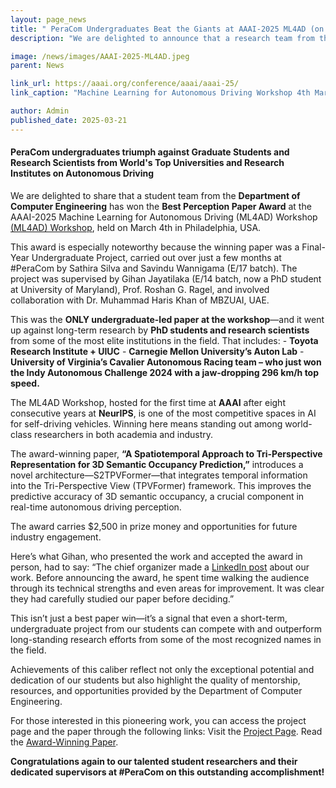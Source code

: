 ```yaml
---
layout: page_news
title: " PeraCom Undergraduates Beat the Giants at AAAI-2025 ML4AD (on Autonomous Driving) "
description: "We are delighted to announce that a research team from the Department of Computer Engineering has won the prestigious Best Paper Award at the AAAI-2025 Machine Learning for Autonomous Driving (ML4AD) Workshop held in Philadelphia, USA."

image: /news/images/AAAI-2025-ML4AD.jpeg
parent: News

link_url: https://aaai.org/conference/aaai/aaai-25/
link_caption: "Machine Learning for Autonomous Driving Workshop 4th March 2025, Pennsylvania Convention Center, Philadelphia, United States"

author: Admin
published_date: 2025-03-21
---
```


#### PeraCom undergraduates triumph against Graduate Students and Research Scientists from World's Top Universities and Research Institutes on Autonomous Driving

We are delighted to share that a student team from the **Department of Computer Engineering** has won the **Best Perception Paper Award** at the AAAI-2025 Machine Learning for Autonomous Driving (ML4AD) Workshop [(ML4AD) Workshop](https://ml4ad.github.io/), held on March 4th in Philadelphia, USA.

This award is especially noteworthy because the winning paper was a Final-Year Undergraduate Project, carried out over just a few months at #PeraCom by Sathira Silva and Savindu Wannigama (E/17 batch). The project was supervised by Gihan Jayatilaka (E/14 batch, now a PhD student at University of Maryland), Prof. Roshan G. Ragel, and involved collaboration with Dr. Muhammad Haris Khan of MBZUAI, UAE.

This was the **ONLY undergraduate-led paper at the workshop**—and it went up against long-term research by **PhD students and research scientists** from some of the most elite institutions in the field. That includes:
    - **Toyota Research Institute + UIUC**
    - **Carnegie Mellon University’s Auton Lab**
    - **University of Virginia’s Cavalier Autonomous Racing team – who just won the Indy Autonomous Challenge 2024 with a jaw-dropping 296 km/h top speed.**

The ML4AD Workshop, hosted for the first time at **AAAI** after eight consecutive years at **NeurIPS**, is one of the most competitive spaces in AI for self-driving vehicles. Winning here means standing out among world-class researchers in both academia and industry.

The award-winning paper, __“A Spatiotemporal Approach to Tri-Perspective Representation for 3D Semantic Occupancy Prediction,”__ introduces a novel architecture—S2TPVFormer—that integrates temporal information into the Tri-Perspective View (TPVFormer) framework. This improves the predictive accuracy of 3D semantic occupancy, a crucial component in real-time autonomous driving perception.

The award carries $2,500 in prize money and opportunities for future industry engagement.

Here’s what Gihan, who presented the work and accepted the award in person, had to say: “The chief organizer made a [LinkedIn post](https://www.linkedin.com/posts/petyushko_aaai-ml4ad-activity-7302813945524797440-3Qjr/) about our work. Before announcing the award, he spent time walking the audience through its technical strengths and even areas for improvement. It was clear they had carefully studied our paper before deciding.”

This isn’t just a best paper win—it’s a signal that even a short-term, undergraduate project from our students can compete with and outperform long-standing research efforts from some of the most recognized names in the field.

Achievements of this caliber reflect not only the exceptional potential and dedication of our students but also highlight the quality of mentorship, resources, and opportunities provided by the Department of Computer Engineering.  

For those interested in this pioneering work, you can access the project page and the paper through the following links: Visit the [Project Page](https://projects.ce.pdn.ac.lk/). Read the [Award-Winning Paper](https://ml4ad.github.io/files/papers2025/A%20Spatiotemporal%20Approach%20to%20Tri-Perspective%20Representation%20for%203D%20Semantic%20Occupancy%20Prediction.pdf).

**Congratulations again to our talented student researchers and their dedicated supervisors at #PeraCom on this outstanding accomplishment!**
